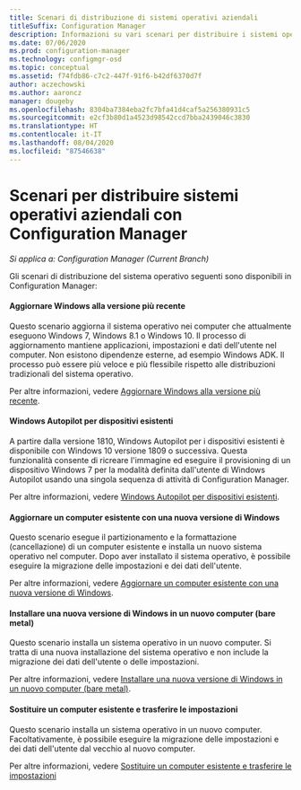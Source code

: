 ```yaml
---
title: Scenari di distribuzione di sistemi operativi aziendali
titleSuffix: Configuration Manager
description: Informazioni su vari scenari per distribuire i sistemi operativi aziendali con Configuration Manager.
ms.date: 07/06/2020
ms.prod: configuration-manager
ms.technology: configmgr-osd
ms.topic: conceptual
ms.assetid: f74fdb86-c7c2-447f-91f6-b42df6370d7f
author: aczechowski
ms.author: aaroncz
manager: dougeby
ms.openlocfilehash: 8304ba7384eba2fc7bfa41d4caf5a256380931c5
ms.sourcegitcommit: e2cf3b80d1a4523d98542ccd7bba2439046c3830
ms.translationtype: HT
ms.contentlocale: it-IT
ms.lasthandoff: 08/04/2020
ms.locfileid: "87546638"
---
```

# <a name="scenarios-to-deploy-enterprise-operating-systems-with-configuration-manager"></a>Scenari per distribuire sistemi operativi aziendali con Configuration Manager

*Si applica a: Configuration Manager (Current Branch)*

Gli scenari di distribuzione del sistema operativo seguenti sono disponibili in Configuration Manager:  

#### <a name="upgrade-windows-to-the-latest-version"></a>Aggiornare Windows alla versione più recente
Questo scenario aggiorna il sistema operativo nei computer che attualmente eseguono Windows 7, Windows 8.1 o Windows 10. Il processo di aggiornamento mantiene applicazioni, impostazioni e dati dell'utente nel computer. Non esistono dipendenze esterne, ad esempio Windows ADK. Il processo può essere più veloce e più flessibile rispetto alle distribuzioni tradizionali del sistema operativo.  

Per altre informazioni, vedere [Aggiornare Windows alla versione più recente](upgrade-windows-to-the-latest-version.md).

#### <a name="windows-autopilot-for-existing-devices"></a>Windows Autopilot per dispositivi esistenti
<!--3607717, fka 1358333-->
A partire dalla versione 1810, Windows Autopilot per i dispositivi esistenti è disponibile con Windows 10 versione 1809 o successiva. Questa funzionalità consente di ricreare l'immagine ed eseguire il provisioning di un dispositivo Windows 7 per la modalità definita dall'utente di Windows Autopilot usando una singola sequenza di attività di Configuration Manager.

Per altre informazioni, vedere [Windows Autopilot per dispositivi esistenti](../../../autopilot/existing-devices.md).

#### <a name="refresh-an-existing-computer-with-a-new-version-of-windows"></a>Aggiornare un computer esistente con una nuova versione di Windows
Questo scenario esegue il partizionamento e la formattazione (cancellazione) di un computer esistente e installa un nuovo sistema operativo nel computer. Dopo aver installato il sistema operativo, è possibile eseguire la migrazione delle impostazioni e dei dati dell'utente.  

Per altre informazioni, vedere [Aggiornare un computer esistente con una nuova versione di Windows](refresh-an-existing-computer-with-a-new-version-of-windows.md).


#### <a name="install-a-new-version-of-windows-on-a-new-computer-bare-metal"></a>Installare una nuova versione di Windows in un nuovo computer (bare metal)
Questo scenario installa un sistema operativo in un nuovo computer. Si tratta di una nuova installazione del sistema operativo e non include la migrazione dei dati dell'utente o delle impostazioni.  

Per altre informazioni, vedere [Installare una nuova versione di Windows in un nuovo computer (bare metal)](install-new-windows-version-new-computer-bare-metal.md).


#### <a name="replace-an-existing-computer-and-transfer-settings"></a>Sostituire un computer esistente e trasferire le impostazioni
Questo scenario installa un sistema operativo in un nuovo computer. Facoltativamente, è possibile eseguire la migrazione delle impostazioni e dei dati dell'utente dal vecchio al nuovo computer.  

Per altre informazioni, vedere [Sostituire un computer esistente e trasferire le impostazioni](replace-an-existing-computer-and-transfer-settings.md)


